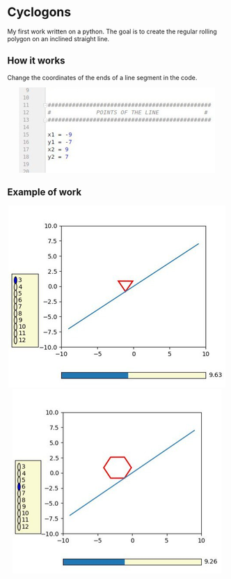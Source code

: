 # Cyclogons
My first work written on a python.
The goal is to create the regular rolling polygon on an inclined straight line.

## How it works
Change the coordinates of the ends of a line segment in the code.
<p align="center">
  <img src="https://github.com/kazakov24alex/cyclogons/blob/master/docs/pic1.png"/>
</p>

## Example of work
<p align="center">
  <img src="https://github.com/kazakov24alex/cyclogons/blob/master/docs/pic2.png"/>
  <img src="https://github.com/kazakov24alex/cyclogons/blob/master/docs/pic3.png"/>
</p>
